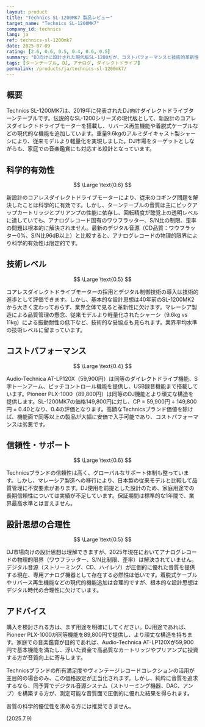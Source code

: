 ```yaml
---
layout: product
title: "Technics SL-1200MK7 製品レビュー"
target_name: "Technics SL-1200MK7"
company_id: technics
lang: ja
ref: technics-sl-1200mk7
date: 2025-07-09
rating: [2.6, 0.6, 0.5, 0.4, 0.6, 0.5]
summary: "DJ向けに設計された現代版SL-1200だが、コストパフォーマンスと技術的革新性で大きく劣る"
tags: [ターンテーブル, DJ, アナログ, ダイレクトドライブ]
permalink: /products/ja/technics-sl-1200mk7/
---
```


## 概要

Technics SL-1200MK7は、2019年に発表されたDJ向けダイレクトドライブターンテーブルです。伝説的なSL-1200シリーズの現代版として、新設計のコアレスダイレクトドライブモーターを搭載し、リバース再生機能や着脱式ケーブルなどの現代的な機能を追加しています。重量9.6kgのアルミダイキャスト製シャーシにより、従来モデルより軽量化を実現しました。DJ市場をターゲットとしながらも、家庭での音楽鑑賞にも対応する設計となっています。

## 科学的有効性

$$ \Large \text{0.6} $$

新設計のコアレスダイレクトドライブモーターにより、従来のコギング問題を解決したことは科学的に有効です。しかし、ターンテーブルの音質は主にピックアップカートリッジとプリアンプの性能に依存し、回転精度が聴覚上の透明レベルに達していても、アナログレコード固有のワウフラッター、S/N比の制限、歪率の問題は根本的に解決されません。最新のデジタル音源（CD品質：ワウフラッター0%、S/N比96dB以上）と比較すると、アナログレコードの物理的限界により科学的有効性は限定的です。

## 技術レベル

$$ \Large \text{0.5} $$

コアレスダイレクトドライブモーターの採用とデジタル制御技術の導入は技術的進歩として評価できます。しかし、基本的な設計思想は40年前のSL-1200MK2から大きく変わっておらず、業界全体で見ると革新性に欠けます。マレーシア製造による品質管理の懸念、従来モデルより軽量化されたシャーシ（9.6kg vs 11kg）による振動耐性の低下など、技術的な妥協点も見られます。業界平均水準の技術レベルに留まっています。

## コストパフォーマンス

$$ \Large \text{0.4} $$

Audio-Technica AT-LP120X（59,900円）は同等のダイレクトドライブ機能、S字トーンアーム、ピッチコントロール機能を提供し、USB録音機能まで搭載しています。Pioneer PLX-1000（89,800円）は同等のDJ機能とより頑丈な構造を提供します。SL-1200MK7の価格149,800円に対し、CP = 59,900円 ÷ 149,800円 = 0.40となり、0.4の評価となります。高額なTechnicsブランド価値を除けば、機能面で同等以上の製品が大幅に安価で入手可能であり、コストパフォーマンスは劣悪です。

## 信頼性・サポート

$$ \Large \text{0.6} $$

Technicsブランドの信頼性は高く、グローバルなサポート体制も整っています。しかし、マレーシア製造への移行により、日本製の従来モデルと比較して品質管理に不安要素があります。DJ使用を前提とした設計のため、家庭用途での長期信頼性については実績が不足しています。保証期間は標準的な1年間で、業界最高水準とは言えません。

## 設計思想の合理性

$$ \Large \text{0.5} $$

DJ市場向けの設計思想は理解できますが、2025年現在においてアナログレコードの物理的限界（ワウフラッター、S/N比制限、歪率）は解決されていません。デジタル音源（ストリーミング、CD、ハイレゾ）が圧倒的に優れた音質を提供する現在、専用アナログ機器として存在する必然性は低いです。着脱式ケーブルやリバース再生機能などの現代的機能追加は合理的ですが、根本的な設計思想はデジタル時代の合理性に欠けています。

## アドバイス

購入を検討される方は、まず用途を明確にしてください。DJ用途であれば、Pioneer PLX-1000が同等機能を89,800円で提供し、より頑丈な構造を持ちます。家庭での音楽鑑賞が目的であれば、Audio-Technica AT-LP120Xが59,900円で基本機能を満たし、浮いた資金で高品質なカートリッジやプリアンプに投資する方が音質向上に寄与します。

Technicsブランドの所有満足度やヴィンテージレコードコレクションの活用が主目的の場合のみ、この価格設定が正当化されます。しかし、純粋に音質を追求するなら、同予算でデジタル音源システム（ストリーミング機器、DAC、アンプ）を構築する方が、測定可能な音質面で圧倒的に優れた結果を得られます。

音質の科学的優位性を求める方には推奨できません。

(2025.7.9)